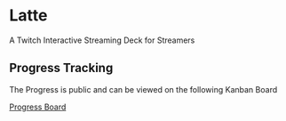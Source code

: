 # Latte
A Twitch Interactive Streaming Deck for Streamers

## Progress Tracking

The Progress is public and can be viewed on the following Kanban Board

[Progress Board](https://trello.com/b/BgAQq7nM/latte)
